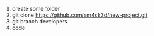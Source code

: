 1. create some folder
2. git clone https://github.com/sm4ck3d/new-project.git
3. git branch developers
4. code
